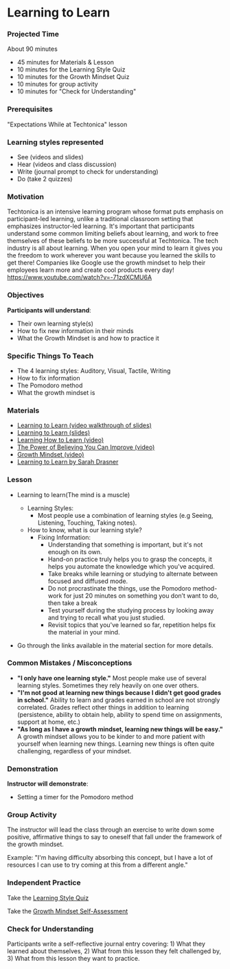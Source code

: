 # Learning to Learn

### Projected Time
About 90 minutes
- 45 minutes for Materials & Lesson
- 10 minutes for the Learning Style Quiz
- 10 minutes for the Growth Mindset Quiz
- 10 minutes for group activity
- 10 minutes for "Check for Understanding"

### Prerequisites
"Expectations While at Techtonica" lesson

### Learning styles represented

- See (videos and slides)
- Hear (videos and class discussion)
- Write (journal prompt to check for understanding)
- Do (take 2 quizzes)

### Motivation
Techtonica is an intensive learning program whose format puts emphasis on participant-led learning, unlike a traditional classroom setting that emphasizes instructor-led learning. It's important that participants understand some common limiting beliefs about learning, and work to free themselves of these beliefs to be more successful at Techtonica.
The tech industry is all about learning. When you open your mind to learn it gives you the freedom to work wherever you want because you learned the skills to get there! Companies like Google use the growth mindset to help their employees learn more and create cool products every day! 
https://www.youtube.com/watch?v=-71zdXCMU6A


### Objectives
**Participants will understand**:
- Their own learning style(s)
- How to fix new information in their minds
- What the Growth Mindset is and how to practice it

### Specific Things To Teach
- The 4 learning styles: Auditory, Visual, Tactile, Writing
- How to fix information
- The Pomodoro method
- What the growth mindset is

### Materials

- [Learning to Learn (video walkthrough of slides)](https://drive.google.com/open?id=1R7cp0huJu5kiIIfDsraFbtmGbINHb2Xe)
- [Learning to Learn (slides)](https://docs.google.com/presentation/d/1pMkBP32lra-O_BS6kOqj81IzLspN1UtKT64jqOXS9Kc/edit?usp=sharing)
- [Learning How to Learn (video)](https://www.youtube.com/watch?v=O96fE1E-rf8)
- [The Power of Believing You Can Improve (video)](https://www.youtube.com/watch?v=_X0mgOOSpLU)
- [Growth Mindset (video)](https://www.youtube.com/watch?v=EyIF5VUOJc0)
- [Learning to Learn by Sarah Drasner](https://css-tricks.com/learning-to-learn/)

### Lesson

- Learning to learn(The mind is a muscle)
    - Learning Styles:
      - Most people use a combination of learning styles (e.g Seeing, Listening, Touching, Taking notes).
    - How to know, what is our learning style?
      - Fixing Information:
         - Understanding that something is important, but it's not enough on its own.
         - Hand-on practice truly helps you to grasp the concepts, it helps you automate the knowledge which you've acquired.
         - Take breaks while learning or studying to alternate between focused and diffused mode.
         - Do not procrastinate the things, use the Pomodoro method- work for just 20 minutes on something you don’t want to do, then take a break
         - Test yourself during the studying process by looking away and trying to recall what you just studied.
         - Revisit topics that you've learned so far, repetition helps fix the material in your mind.

- Go through the links available in the material section for more details.

### Common Mistakes / Misconceptions

- **"I only have one learning style."** Most people make use of several learning styles. Sometimes they rely heavily on one over others.
- **"I'm not good at learning new things because I didn't get good grades in school."** Ability to learn and grades earned in school are not strongly correlated. Grades reflect other things in addition to learning (persistence, ability to obtain help, ability to spend time on assignments, support at home, etc.)
- **"As long as I have a growth mindset, learning new things will be easy."** A growth mindset allows you to be kinder to and more patient with yourself when learning new things. Learning new things is often quite challenging, regardless of your mindset.

### Demonstration
**Instructor will demonstrate**:
- Setting a timer for the Pomodoro method

### Group Activity

The instructor will lead the class through an exercise to write down some positive, affirmative things to say to oneself that fall under the framework of the growth mindset. 

Example: "I'm having difficulty absorbing this concept, but I have a lot of resources I can use to try coming at this from a different angle."


### Independent Practice

Take the [Learning Style Quiz](http://www.educationplanner.org/students/self-assessments/learning-styles-quiz.shtml)

Take the [Growth Mindset Self-Assessment](http://mindsetonline.com/testyourmindset/step1.php)


### Check for Understanding

Participants write a self-reflective journal entry covering: 1) What they learned about themselves, 2) What from this lesson they felt challenged by, 3) What from this lesson they want to practice.
